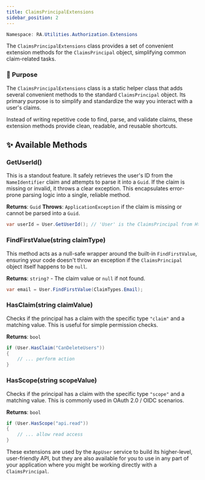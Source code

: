 ```yaml
---
title: ClaimsPrincipalExtensions
sidebar_position: 2
---
```


```powershell
Namespace: RA.Utilities.Authorization.Extensions
```

The `ClaimsPrincipalExtensions` class provides a set of convenient extension methods for the `ClaimsPrincipal` object, simplifying common claim-related tasks.

### 🎯 Purpose

The `ClaimsPrincipalExtensions` class is a static helper class that adds several convenient methods to the standard `ClaimsPrincipal` object.
Its primary purpose is to simplify and standardize the way you interact with a user's claims.

Instead of writing repetitive code to find, parse, and validate claims, these extension methods provide clean, readable, and reusable shortcuts.

## ✨ Available Methods

### GetUserId()

This is a standout feature.
It safely retrieves the user's ID from the `NameIdentifier` claim and attempts to parse it into a `Guid`.
If the claim is missing or invalid, it throws a clear exception.
This encapsulates error-prone parsing logic into a single, reliable method.

**Returns**: `Guid`
**Throws**: `ApplicationException` if the claim is missing or cannot be parsed into a `Guid`.

```csharp
var userId = User.GetUserId(); // 'User' is the ClaimsPrincipal from HttpContext
```

### FindFirstValue(string claimType)

This method acts as a null-safe wrapper around the built-in `FindFirstValue`, ensuring your code doesn't throw an exception if the `ClaimsPrincipal` object itself happens to be `null`.

**Returns**: `string?` - The claim value or `null` if not found.

```csharp
var email = User.FindFirstValue(ClaimTypes.Email);
```

### HasClaim(string claimValue)

Checks if the principal has a claim with the specific type `"claim"` and a matching value.
This is useful for simple permission checks.

**Returns**: `bool`

```csharp
if (User.HasClaim("CanDeleteUsers"))
{
    // ... perform action
}
```

### HasScope(string scopeValue)

Checks if the principal has a claim with the specific type `"scope"` and a matching value.
This is commonly used in OAuth 2.0 / OIDC scenarios.

**Returns**: `bool`

```csharp
if (User.HasScope("api.read"))
{
    // ... allow read access
}
```

These extensions are used by the `AppUser` service to build its higher-level, user-friendly API, but they are also available for you to use in any part of your application where you might be working directly with a `ClaimsPrincipal`.